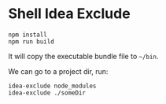 Shell Idea Exclude
==================

```
npm install
npm run build
```

It will copy the executable bundle file to `~/bin`.

We can go to a project dir, run:

```
idea-exclude node_modules
idea-exclude ./someDir
```
